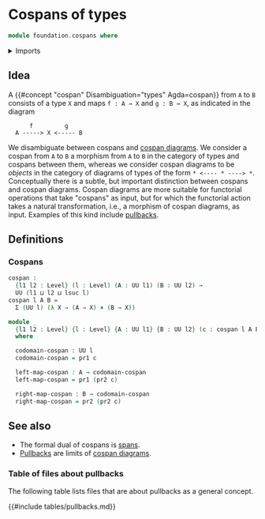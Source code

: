 # Cospans of types

```agda
module foundation.cospans where
```

<details><summary>Imports</summary>

```agda
open import foundation.dependent-pair-types
open import foundation.fundamental-theorem-of-identity-types
open import foundation.homotopy-induction
open import foundation.structure-identity-principle
open import foundation.univalence
open import foundation.universe-levels

open import foundation-core.cartesian-product-types
open import foundation-core.commuting-triangles-of-maps
open import foundation-core.equivalences
open import foundation-core.function-types
open import foundation-core.homotopies
open import foundation-core.identity-types
open import foundation-core.torsorial-type-families
```

</details>

## Idea

A {{#concept "cospan" Disambiguation="types" Agda=cospan}} from `A` to `B`
consists of a type `X` and maps `f : A → X` and `g : B → X`, as indicated in the
diagram

```text
      f         g
  A -----> X <----- B
```

We disambiguate between cospans and
[cospan diagrams](foundation.cospan-diagrams.md). We consider a cospan from `A`
to `B` a morphism from `A` to `B` in the category of types and cospans between
them, whereas we consider cospan diagrams to be _objects_ in the category of
diagrams of types of the form `* <---- * ----> *`. Conceptually there is a
subtle, but important distinction between cospans and cospan diagrams. Cospan
diagrams are more suitable for functorial operations that take "cospans" as
input, but for which the functorial action takes a natural transformation, i.e.,
a morphism of cospan diagrams, as input. Examples of this kind include
[pullbacks](foundation.pullbacks.md).

## Definitions

### Cospans

```agda
cospan :
  {l1 l2 : Level} (l : Level) (A : UU l1) (B : UU l2) →
  UU (l1 ⊔ l2 ⊔ lsuc l)
cospan l A B =
  Σ (UU l) (λ X → (A → X) × (B → X))

module _
  {l1 l2 : Level} {l : Level} {A : UU l1} {B : UU l2} (c : cospan l A B)
  where

  codomain-cospan : UU l
  codomain-cospan = pr1 c

  left-map-cospan : A → codomain-cospan
  left-map-cospan = pr1 (pr2 c)

  right-map-cospan : B → codomain-cospan
  right-map-cospan = pr2 (pr2 c)
```

## See also

- The formal dual of cospans is [spans](foundation.spans.md).
- [Pullbacks](foundation-core.pullbacks.md) are limits of
  [cospan diagrams](foundation.cospan-diagrams.md).

### Table of files about pullbacks

The following table lists files that are about pullbacks as a general concept.

{{#include tables/pullbacks.md}}
